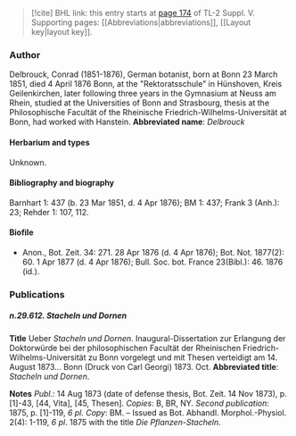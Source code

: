 > [!cite] BHL link: this entry starts at [page 174](https://www.biodiversitylibrary.org/page/33259220) of TL-2 Suppl. V.
> Supporting pages: [[Abbreviations|abbreviations]], [[Layout key|layout key]].

### Author

Delbrouck, Conrad (1851-1876), German botanist, born at Bonn 23 March 1851, died 4 April 1876 Bonn, at the "Rektoratsschule" in Hünshoven, Kreis Geilenkirchen, later following three years in the Gymnasium at Neuss am Rhein, studied at the Universities of Bonn and Strasbourg, thesis at the Philosophische Facultät of the Rheinische Friedrich-Wilhelms-Universität at Bonn, had worked with Hanstein. 
**Abbreviated name**: *Delbrouck*

#### Herbarium and types

Unknown.

#### Bibliography and biography

Barnhart 1: 437 (b. 23 Mar 1851, d. 4 Apr 1876); BM 1: 437; Frank 3 (Anh.): 23; Rehder 1: 107, 112.

#### Biofile

- Anon., Bot. Zeit. 34: 271. 28 Apr 1876 (d. 4 Apr 1876); Bot. Not. 1877(2): 60. 1 Apr 1877 (d. 4 Apr 1876); Bull. Soc. bot. France 23(Bibl.): 46. 1876 (id.).

### Publications

##### n.29.612. Stacheln und Dornen

**Title**
Ueber *Stacheln und Dornen*. Inaugural-Dissertation zur Erlangung der Doktorwürde bei der philosophischen Facultät der Rheinischen Friedrich-Wilhelms-Universität zu Bonn vorgelegt und mit Thesen verteidigt am 14. August 1873... Bonn (Druck von Carl Georgi) 1873. Oct.
**Abbreviated title**: *Stacheln und Dornen*.

**Notes**
*Publ*.: 14 Aug 1873 (date of defense thesis, Bot. Zeit. 14 Nov 1873), p. \[1\]-43, \[44, Vita\], \[45, Thesen\]. *Copies*: B, BR, NY.
*Second publication*: 1875, p. \[1\]-119, *6 pl. Copy*: BM. – Issued as Bot. Abhandl. Morphol.-Physiol. 2(4): 1-119, *6 pl*. 1875 with the title *Die Pflanzen-Stacheln*.

